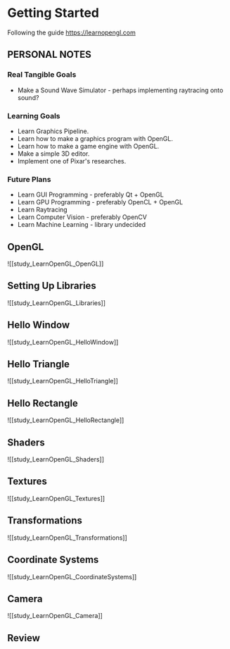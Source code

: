 # Getting Started
Following the guide https://learnopengl.com

## PERSONAL NOTES
### Real Tangible Goals
- Make a Sound Wave Simulator - perhaps implementing raytracing onto sound?

### Learning Goals
- Learn Graphics Pipeline.
- Learn how to make a graphics program with OpenGL.
- Learn how to make a game engine with OpenGL.
- Make a simple 3D editor.
- Implement one of Pixar's researches.

### Future Plans
- Learn GUI Programming - preferably Qt + OpenGL
- Learn GPU Programming - preferably OpenCL + OpenGL
- Learn Raytracing
- Learn Computer Vision - preferably OpenCV
- Learn Machine Learning - library undecided

## OpenGL
![[study_LearnOpenGL_OpenGL]]


## Setting Up Libraries
![[study_LearnOpenGL_Libraries]]

## Hello Window
![[study_LearnOpenGL_HelloWindow]]


## Hello Triangle
![[study_LearnOpenGL_HelloTriangle]]

## Hello Rectangle
![[study_LearnOpenGL_HelloRectangle]]


## Shaders
![[study_LearnOpenGL_Shaders]]

## Textures
![[study_LearnOpenGL_Textures]]

## Transformations
![[study_LearnOpenGL_Transformations]]

## Coordinate Systems
![[study_LearnOpenGL_CoordinateSystems]]

## Camera
![[study_LearnOpenGL_Camera]]


## Review

